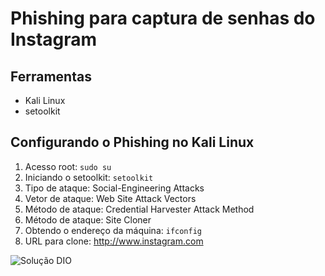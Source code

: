 <!DOCTYPE html>
<html lang="pt-BR">
<head>
    <meta charset="UTF-8">
    <meta name="viewport" content="width=device-width, initial-scale=1.0">
   <!-- <title>Phishing para captura de senhas do Facebook</title> -->
</head>
<body>
    <h1>Phishing para captura de senhas do Instagram</h1>
    <h2>Ferramentas</h2>
    <ul>
        <li>Kali Linux</li>
        <li>setoolkit</li>
    </ul>
    <h2>Configurando o Phishing no Kali Linux</h2>
    <ol>
        <li>Acesso root: <code>sudo su</code></li>
        <li>Iniciando o setoolkit: <code>setoolkit</code></li>
        <li>Tipo de ataque: Social-Engineering Attacks</li>
        <li>Vetor de ataque: Web Site Attack Vectors</li>
        <li>Método de ataque: Credential Harvester Attack Method</li>
        <li>Método de ataque: Site Cloner</li>
        <li>Obtendo o endereço da máquina: <code>ifconfig</code></li>
        <li>URL para clone: <a href="http://www.instagram.com">http://www.instagram.com</a></li>
    </ol>
</body>
</html>

![Solução DIO](https://github.com/user-attachments/assets/b653f0df-0808-419a-953e-ae8e0382f3f8)
